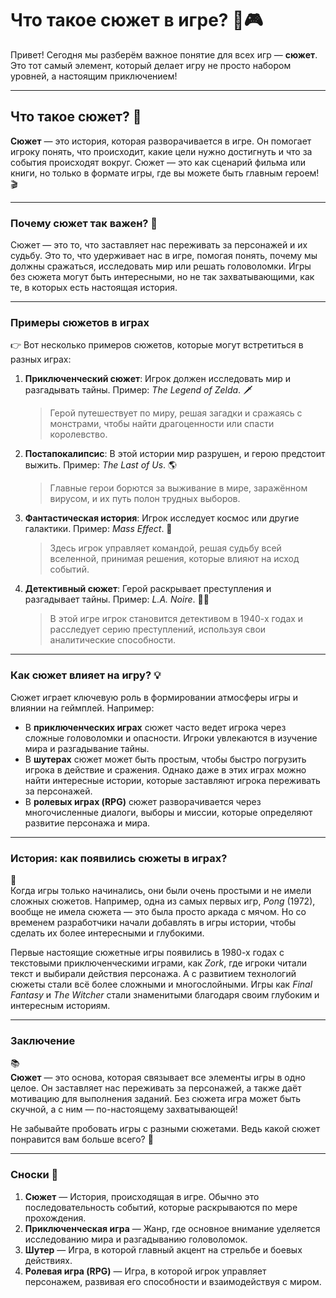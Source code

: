 # **Что такое сюжет в игре?** 📖🎮

Привет! Сегодня мы разберём важное понятие для всех игр — **сюжет**. Это тот самый элемент, который делает игру не просто набором уровней, а настоящим приключением!

---

## Что такое сюжет? 🌟  
**Сюжет** — это история, которая разворачивается в игре. Он помогает игроку понять, что происходит, какие цели нужно достигнуть и что за события происходят вокруг. Сюжет — это как сценарий фильма или книги, но только в формате игры, где вы можете быть главным героем! 🎬

---

### Почему сюжет так важен? 🤔  
Сюжет — это то, что заставляет нас переживать за персонажей и их судьбу. Это то, что удерживает нас в игре, помогая понять, почему мы должны сражаться, исследовать мир или решать головоломки. Игры без сюжета могут быть интересными, но не так захватывающими, как те, в которых есть настоящая история.

---

### Примеры сюжетов в играх  
👉 Вот несколько примеров сюжетов, которые могут встретиться в разных играх:

1. **Приключенческий сюжет**: Игрок должен исследовать мир и разгадывать тайны. Пример: *The Legend of Zelda*. 🗡️  
   > Герой путешествует по миру, решая загадки и сражаясь с монстрами, чтобы найти драгоценности или спасти королевство.

2. **Постапокалипсис**: В этой истории мир разрушен, и герою предстоит выжить. Пример: *The Last of Us*. 🌎  
   > Главные герои борются за выживание в мире, заражённом вирусом, и их путь полон трудных выборов.

3. **Фантастическая история**: Игрок исследует космос или другие галактики. Пример: *Mass Effect*. 🚀  
   > Здесь игрок управляет командой, решая судьбу всей вселенной, принимая решения, которые влияют на исход событий.

4. **Детективный сюжет**: Герой раскрывает преступления и разгадывает тайны. Пример: *L.A. Noire*. 🕵️‍♂️  
   > В этой игре игрок становится детективом в 1940-х годах и расследует серию преступлений, используя свои аналитические способности.

---

### Как сюжет влияет на игру? 💡  
Сюжет играет ключевую роль в формировании атмосферы игры и влиянии на геймплей. Например:

- В **приключенческих играх** сюжет часто ведет игрока через сложные головоломки и опасности. Игроки увлекаются в изучение мира и разгадывание тайны.
- В **шутерах** сюжет может быть простым, чтобы быстро погрузить игрока в действие и сражения. Однако даже в этих играх можно найти интересные истории, которые заставляют игрока переживать за персонажей.
- В **ролевых играх (RPG)** сюжет разворачивается через многочисленные диалоги, выборы и миссии, которые определяют развитие персонажа и мира.

---

### История: как появились сюжеты в играх?  
🌟  
Когда игры только начинались, они были очень простыми и не имели сложных сюжетов. Например, одна из самых первых игр, *Pong* (1972), вообще не имела сюжета — это была просто аркада с мячом. Но со временем разработчики начали добавлять в игры истории, чтобы сделать их более интересными и глубокими.

Первые настоящие сюжетные игры появились в 1980-х годах с текстовыми приключенческими играми, как *Zork*, где игроки читали текст и выбирали действия персонажа. А с развитием технологий сюжеты стали всё более сложными и многослойными. Игры как *Final Fantasy* и *The Witcher* стали знаменитыми благодаря своим глубоким и интересным историям.

---

### Заключение  
📚  
**Сюжет** — это основа, которая связывает все элементы игры в одно целое. Он заставляет нас переживать за персонажей, а также даёт мотивацию для выполнения заданий. Без сюжета игра может быть скучной, а с ним — по-настоящему захватывающей!

Не забывайте пробовать игры с разными сюжетами. Ведь какой сюжет понравится вам больше всего? 🤗

---

### Сноски 📄  
1. **Сюжет** — История, происходящая в игре. Обычно это последовательность событий, которые раскрываются по мере прохождения.
2. **Приключенческая игра** — Жанр, где основное внимание уделяется исследованию мира и разгадыванию головоломок.
3. **Шутер** — Игра, в которой главный акцент на стрельбе и боевых действиях.
4. **Ролевая игра (RPG)** — Игра, в которой игрок управляет персонажем, развивая его способности и взаимодействуя с миром.
